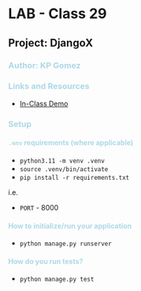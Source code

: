 # LAB - Class 29
## Project: DjangoX
### <span style="color: lightblue"> Author: KP Gomez</span>
### <span style="color: lightblue">Links and Resources</span>
- [In-Class Demo](https://github.com/codefellows/seattle-code-python-401n8/tree/main/class-28/in-class-demo)

### <span style="color: lightblue">Setup</span>
#### <span style="color: lightblue">`.env` requirements (where applicable)</span>

- `python3.11 -m venv .venv`
- `source .venv/bin/activate`
- `pip install -r requirements.txt`

i.e.

- `PORT` - 8000


#### <span style="color: lightblue">How to initialize/run your application</span>
- `python manage.py runserver`


#### <span style="color: lightblue">How do you run tests?</span>
- `python manage.py test`